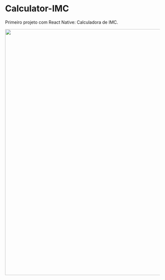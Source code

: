 # Calculator-IMC

<p>Primeiro projeto com React Native: Calculadora de IMC.</p>
<img height="800px" src="https://user-images.githubusercontent.com/89518536/205594618-0edc9248-9397-4231-90d4-d204260caee2.jpg"/>

